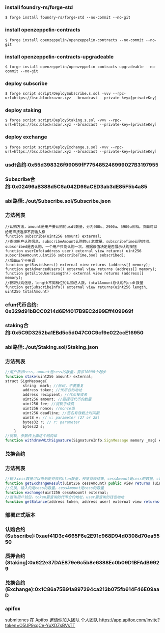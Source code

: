 ### install foundry-rs/forge-std
```shell
$ forge install foundry-rs/forge-std --no-commit --no-git
```
### install openzeppelin-contracts
```shell
$ forge install openzeppelin/openzeppelin-contracts --no-commit --no-git
```

### install openzeppelin-contracts-upgradeable
```shell
$ forge install openzeppelin/openzeppelin-contracts-upgradeable --no-commit --no-git
```


### deploy subscribe
```shell
$ forge script script/DeploySubscribe.s.sol -vvv --rpc-url=https://bsc.blockrazor.xyz --broadcast --private-key=[privateKey]
```

### deploy staking
```shell
$ forge script script/DeployStaking.s.sol -vvv --rpc-url=https://bsc.blockrazor.xyz --broadcast --private-key=[privateKey]
```

### deploy exchange
```shell
$ forge script script/DeployExchange.s.sol -vvv --rpc-url=https://bsc.blockrazor.xyz --broadcast --private-key=[privateKey]
```


### usdt合约:0x55d398326f99059fF775485246999027B3197955
### Subscribe合约:0x02496aB388d5C6a042D66aCED3ab3dE85F5b4a85
### abi路径:./out/Subscribe.sol/Subscribe.json
### 方法列表
```solidity
//认购方法，amount是用户要认购的usdt数量，分为900u、2900u、5900u三档，页面可以给用直接选择不要输入框
function subscribe(uint256 amount) external;
//查询用户认购信息，subscribeAmount认购的usdt数量、subscribeTime认购时间、subscribed是否认购，一个用户只能认购一次，根据该值决定是否展示认购按钮
function userInfo(address user) external view returns( uint256 subscribeAmount,uint256 subscribeTime,bool subscribed);
//后面三个不用调
function getBasicUsers() external view returns (address[] memory);
function getAdvancedUsers() external view returns (address[] memory);
function getEliteUsersLength() external view returns (address[] memory);
//获取认购信息，length不同档位的认购总人数，totalAmount总认购的usdt数量
function getSubscribeInfo() external view returns(uint256 length, uint256 totalAmount)
```


### cfun代币合约: 0x329d91bBCC0214d6Ef4017B9EC2d99Eff409969f
### staking合约:0x5C9D3252ba1EBd5c5d047C0C9cf9e022ccE16950
### abi路径:./out/Staking.sol/Staking.json
### 方法列表
```javascript
//用户质押cess，amount是cess的数量，要求10000个起步
function stake(uint256 amount) external;
struct SignMessage{
        string  mark; //标识，不要重复
        address token; //代币合约地址
        address recipient; //代币接收者
        uint256 amount; //要提现代币的数量
        uint256 fee; //提现手续费
        uint256 nonce; //nonce值
        uint256 deadline; //签名有效截止时间戳
        uint8 v; // v: parameter (27 or 28)
        bytes32 r; // r: parameter
        bytes32 s;
    } 
//提现，参数传上面这个结构体
function withdrawWithSignature(SignatureInfo.SignMessage memory _msg) external
```

### 兑换合约
### 方法列表
```javascript
//输入cess数量可以得到能兑换的cfun数量，预览兑换结果，cessAmount是cess的数量，cfunAmount返回的是cfun的数量
function getExchangeResult(uint256 cessAmount) public view returns (uint256 cfunAmount);
//兑换，输入的是cess的数量，cessAmount是cess的数量
function exchange(uint256 cessAmount) external;
//查询用户钱包，token要查询的代币合约地址，user要查询的钱包地址
function getBalance(address token, address user) external view returns(uint256 amount);
```


### 部署正式版本
### 认购合约(Subscribe):0xaef41D3c4665F6e2E91c968D94d0308d70ea5550
### 质押合约(Staking):0x622e37DAE879e6c5b8e6388Ec0b09D1BFAdB9929
### 兑换合约(Exchange):0x1C86a75B91a897294ca213b075fb614F46E09aaD



### apifox
submitones 在 Apifox 邀请你加入团队 个人团队 https://app.apifox.com/invite?token=O5UP9xgCe-YuXDZsBVsTT

